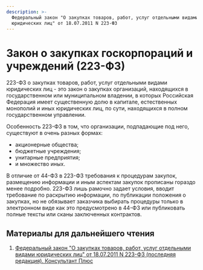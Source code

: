 ```yaml
---
description: >-
  Федеральный закон "О закупках товаров, работ, услуг отдельными видами
  юридических лиц" от 18.07.2011 N 223-ФЗ
---
```


# Закон о закупках госкорпораций и учреждений \(223-ФЗ\)

223-ФЗ о закупках товаров, работ, услуг отдельными видами юридических лиц - это закон о закупках организаций, находящихся в государственном или муниципальном владении, в которых Российская Федерация имеет существенную долю в капитале, естественных монополий и иных юридических лиц, по сути, находящихся в полном государственном управлении. 

Особенность 223-ФЗ в том, что организации, подпадающие под него, существуют в очень разных формах:

* акционерные общества;
* бюджетные учреждения;
* унитарные предприятия;
* и множество иных. 

В отличие от 44-ФЗ в 223-ФЗ требования к процедурам закупок, размещению информации и иным аспектам закупок прописаны гораздо менее подробно. 223-ФЗ лишь рамочно задает условия, вводит требование по раскрытию информации, по публикации положения о закупках, но не обязывает заказчика выбирать процедуры только в электронном виде как это предусмотрено в 44-ФЗ или публиковать полные тексты или сканы заключенных контрактов. 

## 

## Материалы для дальнейшего чтения

1. [Федеральный закон "О закупках товаров, работ, услуг отдельными видами юридических лиц" от 18.07.2011 N 223-ФЗ \(последняя редакция\). Консультант Плюс](http://www.consultant.ru/document/cons_doc_LAW_116964/)

